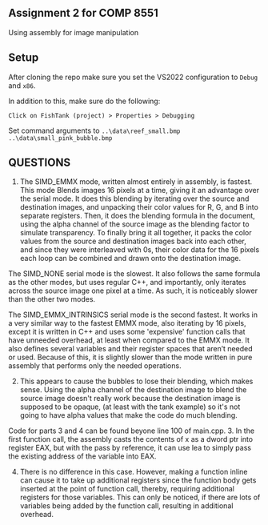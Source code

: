 ## Assignment 2 for COMP 8551
Using assembly for image manipulation

## Setup
After cloning the repo make sure you set the VS2022 configuration to `Debug` and `x86`.

In addition to this, make sure do the following:

```
Click on FishTank (project) > Properties > Debugging
```

Set command arguments to `..\data\reef_small.bmp ..\data\small_pink_bubble.bmp`


## QUESTIONS

1. The SIMD_EMMX mode, written almost entirely in assembly, is fastest. This mode Blends images 16 pixels at a time, giving it an advantage over the serial mode. It does this blending by iterating over the source and destination images, and unpacking their color values for R, G, and B into separate registers. Then, it does the blending formula in the document, using the alpha channel of the source image as the blending factor to simulate transparency. To finally bring it all together, it packs the color values from the source and destination images back into each other, and since they were interleaved with 0s, their color data for the 16 pixels each loop can be combined and drawn onto the destination image.

The SIMD_NONE serial mode is the slowest. It also follows the same formula as the other modes, but uses regular C++, and importantly, only iterates across the source image one pixel at a time. As such, it is noticeably slower than the other two modes.

The SIMD_EMMX_INTRINSICS serial mode is the second fastest. It works in a very similar way to the fastest EMMX mode, also iterating by 16 pixels, except it is written in C++ and uses some 'expensive' function calls that have unneeded overhead, at least when compared to the EMMX mode. It also defines several variables and their register spaces that aren’t needed or used.  Because of this, it is slightly slower than the mode written in pure assembly that performs only the needed operations.

2. This appears to cause the bubbles to lose their blending, which makes sense. Using the alpha channel of the destination image to blend the source image doesn't really work because the destination image is supposed to be opaque, (at least with the tank example) so it's not going to have alpha values that make the code do much blending.

Code for parts 3 and 4 can be found beyone line 100 of main.cpp.
3. In the first function call, the assembly casts the contents of x as a dword ptr into register EAX, but with the pass by reference, it can use lea to simply pass the existing address of the variable into EAX.

4. There is no difference in this case.
However, making a function inline can cause it to take up additional registers since the function body gets inserted at the point of function call, thereby, requiring additional registers for those variables. This can only be noticed, if there are lots of variables being added by the function call, resulting in additional overhead.



 